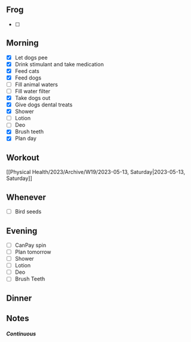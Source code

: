 ## Frog
- [ ] 

## Morning 
- [x] Let dogs pee
- [x] Drink stimulant and take medication
- [x] Feed cats
- [x] Feed dogs
- [ ] Fill animal waters
- [ ] Fill water filter
- [x] Take dogs out 
- [x] Give dogs dental treats
- [x] Shower
- [ ] Lotion
- [ ] Deo
- [x] Brush teeth
- [x] Plan day

## Workout
[[Physical Health/2023/Archive/W19/2023-05-13, Saturday|2023-05-13, Saturday]]

## Whenever
- [ ] Bird seeds

## Evening
- [ ] CanPay spin
- [ ] Plan tomorrow 
- [ ] Shower 
- [ ] Lotion 
- [ ] Deo 
- [ ] Brush Teeth 

## Dinner

## Notes 

##### Continuous 
